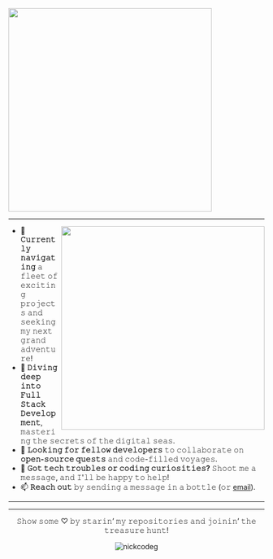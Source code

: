 <img src="https://i.giphy.com/media/v1.Y2lkPTc5MGI3NjExc2ZuNDVkY2VzcWxrZHhyMTF0azZ5b3Nob2NqdG9rdHpkZTA5Y2RkeiZlcD12MV9pbnRlcm5hbF9naWZfYnlfaWQmY3Q9cw/JrZEc84OFlTYcRaqSx/giphy.gif" width="400px"></img>

<hr/>

<img src="https://i.giphy.com/media/v1.Y2lkPTc5MGI3NjExM29hMnYxemVkZ3NvMXM4MXU0NnA5cWtxY21rdnV1NHJnczB6YjN1OCZlcD12MV9pbnRlcm5hbF9naWZfYnlfaWQmY3Q9cw/wXTlDKOY0dFSfWU5cS/giphy.gif" width="400px" align="right"></img>

- 🔭 **𝙲𝚞𝚛𝚛𝚎𝚗𝚝𝚕𝚢 𝚗𝚊𝚟𝚒𝚐𝚊𝚝𝚒𝚗𝚐** 𝚊 𝚏𝚕𝚎𝚎𝚝 𝚘𝚏 𝚎𝚡𝚌𝚒𝚝𝚒𝚗𝚐 𝚙𝚛𝚘𝚓𝚎𝚌𝚝𝚜 𝚊𝚗𝚍 𝚜𝚎𝚎𝚔𝚒𝚗𝚐 𝚖𝚢 𝚗𝚎𝚡𝚝 𝚐𝚛𝚊𝚗𝚍 𝚊𝚍𝚟𝚎𝚗𝚝𝚞𝚛𝚎!
- 🌱 **𝙳𝚒𝚟𝚒𝚗𝚐 𝚍𝚎𝚎𝚙 𝚒𝚗𝚝𝚘** **𝙵𝚞𝚕𝚕 𝚂𝚝𝚊𝚌𝚔 𝙳𝚎𝚟𝚎𝚕𝚘𝚙𝚖𝚎𝚗𝚝**, 𝚖𝚊𝚜𝚝𝚎𝚛𝚒𝚗𝚐 𝚝𝚑𝚎 𝚜𝚎𝚌𝚛𝚎𝚝𝚜 𝚘𝚏 𝚝𝚑𝚎 𝚍𝚒𝚐𝚒𝚝𝚊𝚕 𝚜𝚎𝚊𝚜.
- 👯 **𝙻𝚘𝚘𝚔𝚒𝚗𝚐 𝚏𝚘𝚛 𝚏𝚎𝚕𝚕𝚘𝚠 𝚍𝚎𝚟𝚎𝚕𝚘𝚙𝚎𝚛𝚜** 𝚝𝚘 𝚌𝚘𝚕𝚕𝚊𝚋𝚘𝚛𝚊𝚝𝚎 𝚘𝚗 **𝚘𝚙𝚎𝚗-𝚜𝚘𝚞𝚛𝚌𝚎 𝚚𝚞𝚎𝚜𝚝𝚜** 𝚊𝚗𝚍 𝚌𝚘𝚍𝚎-𝚏𝚒𝚕𝚕𝚎𝚍 𝚟𝚘𝚢𝚊𝚐𝚎𝚜.
- 💬 **𝙶𝚘𝚝 𝚝𝚎𝚌𝚑 𝚝𝚛𝚘𝚞𝚋𝚕𝚎𝚜 𝚘𝚛 𝚌𝚘𝚍𝚒𝚗𝚐 𝚌𝚞𝚛𝚒𝚘𝚜𝚒𝚝𝚒𝚎𝚜?** 𝚂𝚑𝚘𝚘𝚝 𝚖𝚎 𝚊 𝚖𝚎𝚜𝚜𝚊𝚐𝚎, 𝚊𝚗𝚍 𝙸'𝚕𝚕 𝚋𝚎 𝚑𝚊𝚙𝚙𝚢 𝚝𝚘 𝚑𝚎𝚕𝚙!
- 📫 **𝚁𝚎𝚊𝚌𝚑 𝚘𝚞𝚝** 𝚋𝚢 𝚜𝚎𝚗𝚍𝚒𝚗𝚐 𝚊 𝚖𝚎𝚜𝚜𝚊𝚐𝚎 𝚒𝚗 𝚊 𝚋𝚘𝚝𝚝𝚕𝚎 (𝚘𝚛 [email](mailto:25nikmehta@gmail.com)).

<hr/>




<hr/>



<p align="center">𝚂𝚑𝚘𝚠 𝚜𝚘𝚖𝚎 ♡ 𝚋𝚢 𝚜𝚝𝚊𝚛𝚒𝚗’ 𝚖𝚢 𝚛𝚎𝚙𝚘𝚜𝚒𝚝𝚘𝚛𝚒𝚎𝚜 𝚊𝚗𝚍 𝚓𝚘𝚒𝚗𝚒𝚗’ 𝚝𝚑𝚎 𝚝𝚛𝚎𝚊𝚜𝚞𝚛𝚎 𝚑𝚞𝚗𝚝!</p>


<p align="center"> <img src="https://komarev.com/ghpvc/?username=nickcodeg&label=SHIPMATES+ABOARD:&color=000000&style=plastic&abbreviated=true" alt="nickcodeg" align="center"/> </p>
